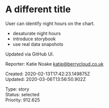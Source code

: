 # A different title

User can identify night hours on the chart.

* desaturate night hours
* introduce storybook
* use real data snapshots

Updated via GitHub UI.

Reporter: Katie Noake <katie@berrycloud.co.uk>  

Created: 2020-02-13T17:42:23.149875Z  
Updated: 2020-03-06T13:56:50.902Z

Type: story  
Status: selected  
Priority: 912.625
